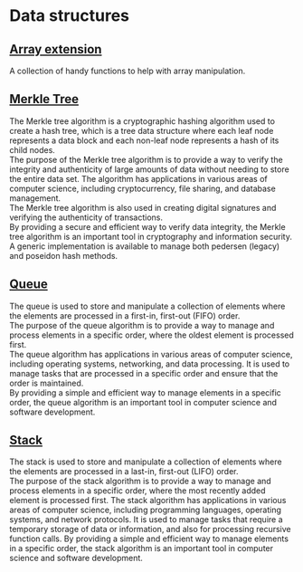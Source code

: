# Data structures
## [Array extension](./src/array_ext.cairo)
A collection of handy functions to help with array manipulation. 

## [Merkle Tree](./src/merkle_tree.cairo)

The Merkle tree algorithm is a cryptographic hashing algorithm used to create a hash tree, which is a tree data structure where each leaf node represents a data block and each non-leaf node represents a hash of its child nodes.  
The purpose of the Merkle tree algorithm is to provide a way to verify the integrity and authenticity of large amounts of data without needing to store the entire data set. The algorithm has applications in various areas of computer science, including cryptocurrency, file sharing, and database management.  
The Merkle tree algorithm is also used in creating digital signatures and verifying the authenticity of transactions.  
By providing a secure and efficient way to verify data integrity, the Merkle tree algorithm is an important tool in cryptography and information security.
A generic implementation is available to manage both pedersen (legacy) and poseidon hash methods.

## [Queue](./src/queue.cairo)

The queue is used to store and manipulate a collection of elements where the elements are processed in a first-in, first-out (FIFO) order.  
The purpose of the queue algorithm is to provide a way to manage and process elements in a specific order, where the oldest element is processed first.  
The queue algorithm has applications in various areas of computer science, including operating systems, networking, and data processing. It is used to manage tasks that are processed in a specific order and ensure that the order is maintained.  
By providing a simple and efficient way to manage elements in a specific order, the queue algorithm is an important tool in computer science and software development.

## [Stack](./src/stack.cairo)

The stack is used to store and manipulate a collection of elements where the elements are processed in a last-in, first-out (LIFO) order.  
The purpose of the stack algorithm is to provide a way to manage and process elements in a specific order, where the most recently added element is processed first. 
The stack algorithm has applications in various areas of computer science, including programming languages, operating systems, and network protocols. It is used to manage tasks that require a temporary storage of data or information, and also for processing recursive function calls. 
By providing a simple and efficient way to manage elements in a specific order, the stack algorithm is an important tool in computer science and software development.